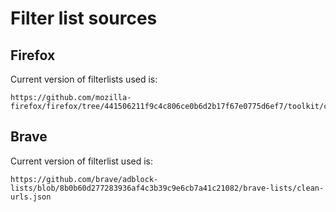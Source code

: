 # Filter list sources

## Firefox

Current version of filterlists used is:

```
https://github.com/mozilla-firefox/firefox/tree/441506211f9c4c806ce0b6d2b17f67e0775d6ef7/toolkit/components/antitracking/StripOnShareLists
```

## Brave

Current version of filterlist used is:

```
https://github.com/brave/adblock-lists/blob/8b0b60d277283936af4c3b39c9e6cb7a41c21082/brave-lists/clean-urls.json
```
